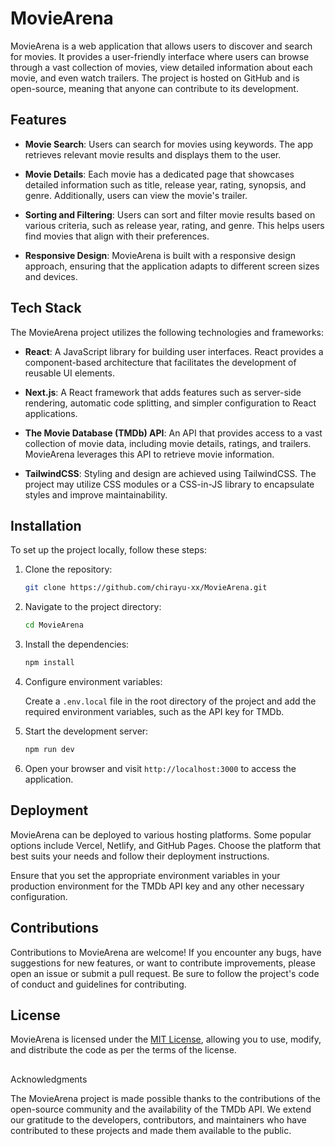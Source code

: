 # MovieArena

MovieArena is a web application that allows users to discover and search for movies. It provides a user-friendly interface where users can browse through a vast collection of movies, view detailed information about each movie, and even watch trailers. The project is hosted on GitHub and is open-source, meaning that anyone can contribute to its development.

## Features

- **Movie Search**: Users can search for movies using keywords. The app retrieves relevant movie results and displays them to the user.

- **Movie Details**: Each movie has a dedicated page that showcases detailed information such as title, release year, rating, synopsis, and genre. Additionally, users can view the movie's trailer.

- **Sorting and Filtering**: Users can sort and filter movie results based on various criteria, such as release year, rating, and genre. This helps users find movies that align with their preferences.

- **Responsive Design**: MovieArena is built with a responsive design approach, ensuring that the application adapts to different screen sizes and devices.

## Tech Stack

The MovieArena project utilizes the following technologies and frameworks:

- **React**: A JavaScript library for building user interfaces. React provides a component-based architecture that facilitates the development of reusable UI elements.

- **Next.js**: A React framework that adds features such as server-side rendering, automatic code splitting, and simpler configuration to React applications.

- **The Movie Database (TMDb) API**: An API that provides access to a vast collection of movie data, including movie details, ratings, and trailers. MovieArena leverages this API to retrieve movie information.

- **TailwindCSS**: Styling and design are achieved using TailwindCSS. The project may utilize CSS modules or a CSS-in-JS library to encapsulate styles and improve maintainability.


## Installation

To set up the project locally, follow these steps:

1. Clone the repository:

   ```bash
   git clone https://github.com/chirayu-xx/MovieArena.git
   ```

2. Navigate to the project directory:

   ```bash
   cd MovieArena
   ```

3. Install the dependencies:

   ```bash
   npm install
   ```

4. Configure environment variables:

   Create a `.env.local` file in the root directory of the project and add the required environment variables, such as the API key for TMDb.

5. Start the development server:

   ```bash
   npm run dev
   ```

6. Open your browser and visit `http://localhost:3000` to access the application.

## Deployment

MovieArena can be deployed to various hosting platforms. Some popular options include Vercel, Netlify, and GitHub Pages. Choose the platform that best suits your needs and follow their deployment instructions.

Ensure that you set the appropriate environment variables in your production environment for the TMDb API key and any other necessary configuration.

## Contributions

Contributions to MovieArena are welcome! If you encounter any bugs, have suggestions for new features, or want to contribute improvements, please open an issue or submit a pull request. Be sure to follow the project's code of conduct and guidelines for contributing.

## License

MovieArena is licensed under the [MIT License](LICENSE), allowing you to use, modify, and distribute the code as per the terms of the license.

##

 Acknowledgments

The MovieArena project is made possible thanks to the contributions of the open-source community and the availability of the TMDb API. We extend our gratitude to the developers, contributors, and maintainers who have contributed to these projects and made them available to the public.
